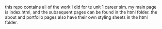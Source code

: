 this repo contains all of the work I did for te unit 1 career sim. my main page is index.html, and the subsequent pages can be found in the html folder. the about and portfolio pages also have their own styling sheets in the html folder.
